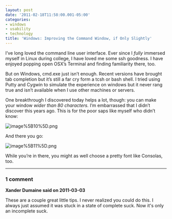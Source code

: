 ```yaml
---
layout: post
date: '2011-02-18T11:58:00.001-05:00'
categories:
- windows
- usability
- technology
title: 'Windows: Improving the Command Window, if Only Slightly'
---
```



I’ve long loved the command line user interface. Ever since I *fully* immersed myself in Linux during college, I have loved me some ssh goodness. I have enjoyed popping open OSX’s Terminal and finding familiarity there, too.

But on Windows, cmd.exe just isn’t enough. Recent versions have brought tab completion but it’s still a far cry form a tcsh or bash shell. I tried using Putty and Cygwin to simulate the experience on windows but it never rang true and isn’t available when I use other machines or servers.

One breakthrough I discovered today helps a lot, though: you can make your window *wider than 80 characters.* I’m embarrassed that I didn’t discover this years ago. This is for the poor saps like myself who didn’t know:  

![image%5B10%5D.png](/assets/2011/image%5B10%5D.png)

And there you go:

![image%5B11%5D.png](/assets/2011/image%5B11%5D.png)

While you’re in there, you might as well choose a pretty font like Consolas, too.

---

### 1 comment

**Xander Dumaine said on 2011-03-03**

These are a couple great little tips. I never realized you could do this. I always just assumed it was stuck in a state of complete suck. Now it's only an incomplete suck.

